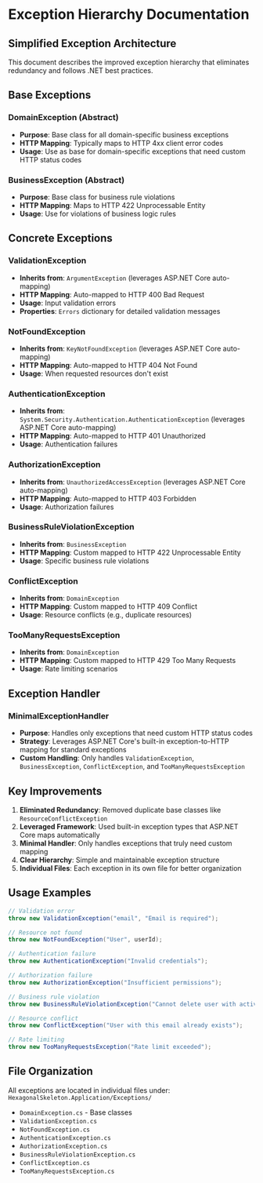 # Exception Hierarchy Documentation

## Simplified Exception Architecture

This document describes the improved exception hierarchy that eliminates redundancy and follows .NET best practices.

## Base Exceptions

### DomainException (Abstract)

-   **Purpose**: Base class for all domain-specific business exceptions
-   **HTTP Mapping**: Typically maps to HTTP 4xx client error codes
-   **Usage**: Use as base for domain-specific exceptions that need custom HTTP status codes

### BusinessException (Abstract)

-   **Purpose**: Base class for business rule violations
-   **HTTP Mapping**: Maps to HTTP 422 Unprocessable Entity
-   **Usage**: Use for violations of business logic rules

## Concrete Exceptions

### ValidationException

-   **Inherits from**: `ArgumentException` (leverages ASP.NET Core auto-mapping)
-   **HTTP Mapping**: Auto-mapped to HTTP 400 Bad Request
-   **Usage**: Input validation errors
-   **Properties**: `Errors` dictionary for detailed validation messages

### NotFoundException

-   **Inherits from**: `KeyNotFoundException` (leverages ASP.NET Core auto-mapping)
-   **HTTP Mapping**: Auto-mapped to HTTP 404 Not Found
-   **Usage**: When requested resources don't exist

### AuthenticationException

-   **Inherits from**: `System.Security.Authentication.AuthenticationException` (leverages ASP.NET Core auto-mapping)
-   **HTTP Mapping**: Auto-mapped to HTTP 401 Unauthorized
-   **Usage**: Authentication failures

### AuthorizationException

-   **Inherits from**: `UnauthorizedAccessException` (leverages ASP.NET Core auto-mapping)
-   **HTTP Mapping**: Auto-mapped to HTTP 403 Forbidden
-   **Usage**: Authorization failures

### BusinessRuleViolationException

-   **Inherits from**: `BusinessException`
-   **HTTP Mapping**: Custom mapped to HTTP 422 Unprocessable Entity
-   **Usage**: Specific business rule violations

### ConflictException

-   **Inherits from**: `DomainException`
-   **HTTP Mapping**: Custom mapped to HTTP 409 Conflict
-   **Usage**: Resource conflicts (e.g., duplicate resources)

### TooManyRequestsException

-   **Inherits from**: `DomainException`
-   **HTTP Mapping**: Custom mapped to HTTP 429 Too Many Requests
-   **Usage**: Rate limiting scenarios

## Exception Handler

### MinimalExceptionHandler

-   **Purpose**: Handles only exceptions that need custom HTTP status codes
-   **Strategy**: Leverages ASP.NET Core's built-in exception-to-HTTP mapping for standard exceptions
-   **Custom Handling**: Only handles `ValidationException`, `BusinessException`, `ConflictException`, and `TooManyRequestsException`

## Key Improvements

1. **Eliminated Redundancy**: Removed duplicate base classes like `ResourceConflictException`
2. **Leveraged Framework**: Used built-in exception types that ASP.NET Core maps automatically
3. **Minimal Handler**: Only handles exceptions that truly need custom mapping
4. **Clear Hierarchy**: Simple and maintainable exception structure
5. **Individual Files**: Each exception in its own file for better organization

## Usage Examples

```csharp
// Validation error
throw new ValidationException("email", "Email is required");

// Resource not found
throw new NotFoundException("User", userId);

// Authentication failure
throw new AuthenticationException("Invalid credentials");

// Authorization failure
throw new AuthorizationException("Insufficient permissions");

// Business rule violation
throw new BusinessRuleViolationException("Cannot delete user with active orders");

// Resource conflict
throw new ConflictException("User with this email already exists");

// Rate limiting
throw new TooManyRequestsException("Rate limit exceeded");
```

## File Organization

All exceptions are located in individual files under:
`HexagonalSkeleton.Application/Exceptions/`

-   `DomainException.cs` - Base classes
-   `ValidationException.cs`
-   `NotFoundException.cs`
-   `AuthenticationException.cs`
-   `AuthorizationException.cs`
-   `BusinessRuleViolationException.cs`
-   `ConflictException.cs`
-   `TooManyRequestsException.cs`

